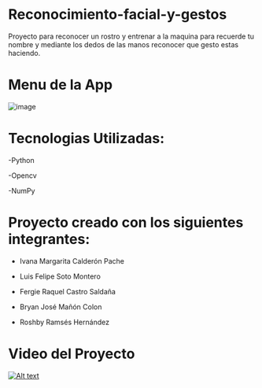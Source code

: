 # Reconocimiento-facial-y-gestos

Proyecto para reconocer un rostro y entrenar a la maquina para recuerde tu nombre y mediante los dedos de las manos reconocer que gesto estas haciendo.

# Menu de la App
![image](https://user-images.githubusercontent.com/80865397/219737330-b823b66e-12a1-42f4-9fe3-4f5340cb75ee.png)

# Tecnologias Utilizadas:

-Python

-Opencv

-NumPy

# Proyecto creado con los siguientes integrantes: 

* Ivana Margarita Calderón Pache

* Luis Felipe Soto Montero

* Fergie Raquel Castro Saldaña

* Bryan José Mañón Colon

* Roshby Ramsés Hernández

# Video del Proyecto 

[![Alt text](https://i.imgur.com/x3ZT1BX.png)](https://www.youtube.com/watch?v=5uBlp8LNats)
